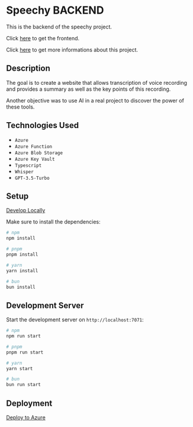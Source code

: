 # Speechy BACKEND

This is the backend of the speechy project.

Click [here](https://github.com/IssamSisbane/speechy-frontend) to get the frontend.

Click [here](https://issamsisbane.github.io/portfolio/en/projects/speechy/) to get more informations about this project.

## Description
The goal is to create a website that allows transcription of voice recording and provides a summary as well as the key points of this recording.

Another objective was to use AI in a real project to discover the power of these tools.
## Technologies Used

* `Azure`
* `Azure Function`
* `Azure Blob Storage`
* `Azure Key Vault`
* `Typescript`
* `Whisper`
* `GPT-3.5-Turbo`

## Setup

[Develop Locally](https://learn.microsoft.com/en-us/azure/azure-functions/functions-develop-local)

Make sure to install the dependencies:

```bash
# npm
npm install

# pnpm
pnpm install

# yarn
yarn install

# bun
bun install
```

## Development Server

Start the development server on `http://localhost:7071`:

```bash
# npm
npm run start

# pnpm
pnpm run start

# yarn
yarn start

# bun
bun run start
```

## Deployment
[Deploy to Azure](https://microsoft.github.io/MicrosoftCloud/tutorials/docs/Automate-Data-Reporting-with-Azure-Functions-and-Power-Automate/Create-and-Deploy-the-Function-App-to-Azure/)
